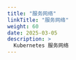 ```yaml
---
title: "服务网络"
linkTitle: "服务网络"
weight: 60
date: 2025-03-05
description: >
  Kubernetes 服务网络
---
```



